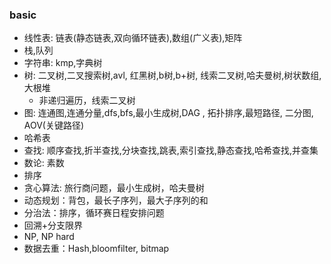 ### basic
+ 线性表: 链表(静态链表,双向循环链表),数组(广义表),矩阵
+ 栈,队列
+ 字符串: kmp,字典树
+ 树: 二叉树,二叉搜索树,avl, 红黑树,b树,b+树, 线索二叉树,哈夫曼树,树状数组,大根堆
  + 非递归遍历，线索二叉树
+ 图: 连通图,连通分量,dfs,bfs,最小生成树,DAG , 拓扑排序,最短路径, 二分图, AOV(关键路径)
+ 哈希表
+ 查找: 顺序查找,折半查找,分块查找,跳表,索引查找,静态查找,哈希查找,并查集
+ 数论: 素数
+ 排序
+ 贪心算法: 旅行商问题，最小生成树，哈夫曼树
+ 动态规划：背包，最长子序列，最大子序列的和
+ 分治法：排序，循环赛日程安排问题
+ 回溯+分支限界
+ NP, NP hard
+ 数据去重：Hash,bloomfilter, bitmap
